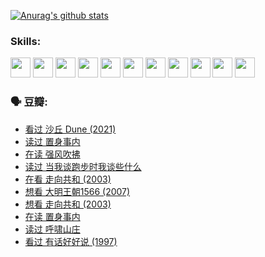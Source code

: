
[![Anurag's github stats](https://github-readme-stats.vercel.app/api?username=w940853815)](https://github.com/anuraghazra/github-readme-stats)

### Skills:

<code><img height="32" src="https://cdn.jsdelivr.net/npm/simple-icons@v5/icons/python.svg"></code>
<code><img height="32" src="https://cdn.jsdelivr.net/npm/simple-icons@v5/icons/javascript.svg"></code>
<code><img height="32" src="https://cdn.jsdelivr.net/npm/simple-icons@v5/icons/django.svg"></code>
<code><img height="32" src="https://cdn.jsdelivr.net/npm/simple-icons@v5/icons/flask.svg"></code>
<code><img height="32" src="https://cdn.jsdelivr.net/npm/simple-icons@v5/icons/vuetify.svg"></code>
<code><img height="32" src="https://cdn.jsdelivr.net/npm/simple-icons@v5/icons/git.svg"></code>
<code><img height="32" src="https://cdn.jsdelivr.net/npm/simple-icons@v5/icons/docker.svg"></code>
<code><img height="32" src="https://cdn.jsdelivr.net/npm/simple-icons@v5/icons/postgresql.svg"></code>
<code><img height="32" src="https://cdn.jsdelivr.net/npm/simple-icons@v5/icons/elasticsearch.svg"></code>
<code><img height="32" src="https://cdn.jsdelivr.net/npm/simple-icons@v5/icons/macos.svg"></code>
<code><img height="32" src="https://cdn.jsdelivr.net/npm/simple-icons@v5/icons/linux.svg"></code>

### 🗣 豆瓣:

<!-- DOUBAN-ACTIVITIES:START -->
- [看过 沙丘 Dune‎ (2021)](https://www.douban.com/people/136069238/status/3726869471/?_i=42659412)
- [读过 置身事内](https://www.douban.com/people/136069238/status/3726223867/?_i=42659412)
- [在读 强风吹拂](https://www.douban.com/people/136069238/status/3725395475/?_i=42659412)
- [读过 当我谈跑步时我谈些什么](https://www.douban.com/people/136069238/status/3715422296/?_i=42659412)
- [在看 走向共和‎ (2003)](https://www.douban.com/people/136069238/status/3711470443/?_i=42659412)
- [想看 大明王朝1566‎ (2007)](https://www.douban.com/people/136069238/status/3710980213/?_i=42659412)
- [想看 走向共和‎ (2003)](https://www.douban.com/people/136069238/status/3710980002/?_i=42659412)
- [在读 置身事内](https://www.douban.com/people/136069238/status/3710472151/?_i=42659412)
- [读过 呼啸山庄](https://www.douban.com/people/136069238/status/3710470617/?_i=42659412)
- [看过 有话好好说‎ (1997)](https://www.douban.com/people/136069238/status/3709833172/?_i=42659412)
<!-- DOUBAN-ACTIVITIES:END -->
<!--
**w940853815/w940853815** is a ✨ _special_ ✨ repository because its `README.md` (this file) appears on your GitHub profile.

Here are some ideas to get you started:

- 🔭 I’m currently working on ...
- 🌱 I’m currently learning ...
- 👯 I’m looking to collaborate on ...
- 🤔 I’m looking for help with ...
- 💬 Ask me about ...
- 📫 How to reach me: ...
- 😄 Pronouns: ...
- ⚡ Fun fact: ...
-->
